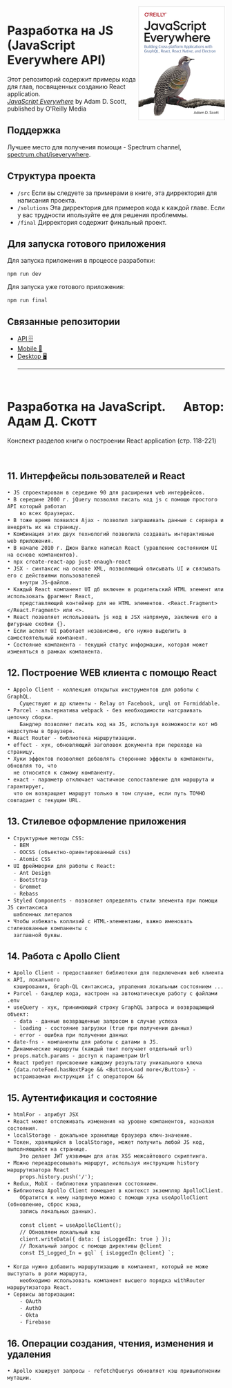 <img src="cover.png" width="200" align="right" />

# Разработка на JS (JavaScript Everywhere API)

Этот репозиторий содержит примеры кода для глав, посвященных созданию React application.  
[_JavaScript Everywhere_](https://www.jseverywhere.io/) by Adam D. Scott, published by O'Reilly Media

## Поддержка

Лучшее место для получения помощи - Spectrum channel, [spectrum.chat/jseverywhere](https://spectrum.chat/jseverywhere).

## Структура проекта

- `/src` Если вы следуете за примерами в книге, эта дирректория для написания проекта.
- `/solutions` Эта дирректория для примеров кода к каждой главе. Если у вас трудности ипользуйте ее для решения проблеммы.
- `/final` Дирректория содержит финальный проект.

## Для запуска готового приложения

Для запуска приложения в процессе разработки:

```
npm run dev
```

Для запуска уже готового приложения:

```
npm run final
```

## Связанные репозитории

- [API 🗄️ ](https://github.com/javascripteverywhere/api)
- [Mobile 🤳](https://github.com/javascripteverywhere/mobile)
- [Desktop 🖥️](https://github.com/javascripteverywhere/desktop)
  <br>
  <hr>
  <br>

# Разработка на JavaScript. &emsp; Автор: Адам Д. Скотт

Конспект разделов книги о построении React application (стр. 118-221)

<br>

## 11. Интерфейсы пользователей и React

    • JS спроектирован в середине 90 для расширения web интерфейсов.
    • В середине 2000 г. jQuery позволял писать код js с помощю простого API который работал
    	во всех браузерах.
    • В тоже время появился Ajax - позволил запрашивать данные с сервера и внедрять их на страницу.
    • Комбинация этих двух технологий позволила создавать интерактивные web приложения.
    • В начале 2010 г. Джон Валке написал React (уравление состоянием UI на основе компанентов).
    • npx create-react-app just-enaugh-react
    • JSX - синтаксис на основе XML, позволяющий описывать UI и связывать его с действиями пользователей
    	внутри JS-файлов.
    • Каждый React компанент UI дб включен в родительский HTML элемент или использовать фрагмент React,
    	представляющий контейнер для не HTML элементов. <React.Fragment></React.Fragment> или <>.
    • React позволяет использовать js код в JSX напрямую, заключив его в фигурные скобки {}.
    • Если аспект UI работает независимо, его нужно выделить в самостоятельный компанент.
    • Состояние компанента - текущий статус информации, которая может изменяться в рамках компанента.

## 12. Построение WEB клиента с помощю React

    • Appolo Client - коллекция открытых инструментов для работы с GraphQL.
    	Существуют и др клиенты - Relay от Facebook, urql от Formiddable.
    • Parcel - альтернатива webpack - без необходимости натсраивать цепочку сборки.
    	Бандлер позволяет писать код на JS, используя возможности кот мб недоступны в браузере.
    • React Router - библиотека маршрутизации.
    • effect - хук, обновляющий заголовок документа при переходе на страницу.
    • Хуки эффектов позволяют добавлять сторонние эффекты в компаненты, обновляя то, что
      не относится к самому компаненту.
    • exact - параметр отключает частичное сопоставление для маршрута и гарантирует,
      что он возвращает маршрут только в том случае, если путь ТОЧНО совпадает с текущим URL.

## 13. Стилевое оформление приложения

    • Структурные методы CSS:
      - BEM
      - OOCSS (объектно-ориентированный css)
      - Atomic CSS
    • UI фреймворки для работы с React:
      - Ant Design
      - Bootstrap
      - Grommet
      - Rebass
    • Styled Components - позволяет определять стили элемента при помощи JS синтаксиса
      шаблонных литералов
    • Чтобы избежать коллизий с HTML-элементами, важно именовать стилезованные компаненты с
      заглавной буквы.

## 14. Работа с Apollo Client

    • Apollo Client - предоставляет библиотеки для подключения веб клиента к API, локального
      кэширования, Graph-QL синтаксиса, упраления локальным состоянием ...
    • Parcel - бандлер кода, настроен на автоматическую работу с файлами .env
    • useQuery - хук, принимающий строку GraphQL запроса и возвращающий объект:
      - data - данные возвращенные запросом в случае успеха
      - loading - состояние загрузки (true при получении данных)
      - error - ошибка при получении данных
    • date-fns - компаненты для работы с датами в JS.
    • Динамические маршруты (каждый твит получает отдельный url)
    • props.match.params - доступ к параметрам Url
    • React требует присвоение каждому результату уникального ключа
    • {data.noteFeed.hasNextPage && <Button>Load more</Button>} -
      встраиваемая инструкция if c оператором &&

## 15. Аутентификация и состояние

    • htmlFor - атрибут JSX
    • React может отслеживать изменения на уровне компанентов, назнаяая состояния.
    • localStorage - докальное хранилище браузера ключ-значение.
    • Токен, хранящийся в localStorage, может получить любой JS код, выполняющийся на странице.
        Это делает JWT уязвимым для атак XSS межсайтового скриптинга.
    • Можно переадресовывать маршрут, используя инструкцию history маршрутизатора React
        props.history.push('/');
    • Redux, MobX - библиотеки управления состоянием.
    • Библиотека Apollo Client помещает в контекст экземпляр ApolloClient.
        Обратится к нему напрямую можно с помощю хука useApolloClient (обновление, сброс кэша,
        запись локальных данных).

        const client = useApolloClient();
        // Обновляем локальный кэш
        client.writeData({ data: { isLoggedIn: true } });
        // Локальный запрос c помощю директивы @client
        const IS_Logged_In = gql` { isLoggedIn @client} `;

    • Когда нужно добавить маршрутизацию в компанент, который не може выступать в роли маршрута,
        необходимо использовать компанент высшего порядка withRouter маршрутизатора React.
    • Сервисы авторизации:
        - OAuth
        - AuthO
        - Okta
        - Firebase

## 16. Операции создания, чтения, изменения и удаления

    • Apollo кэширует запросы - refetchQuerys обновляет кэш привыполнении мутации.
